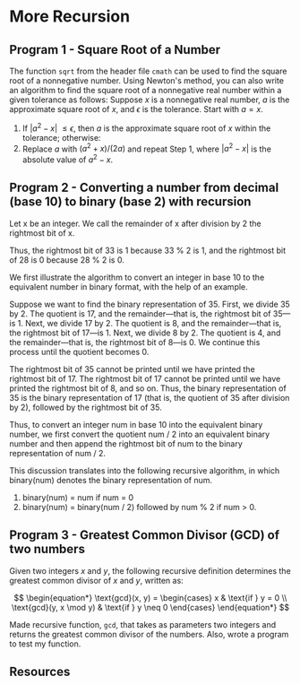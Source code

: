 
# More Recursion


## Program 1 - Square Root of a Number

The function `sqrt` from the header file `cmath` can be used to find the square root of a nonnegative number. Using Newton's method, you can also write an algorithm to find the square root of a nonnegative real number within a given tolerance as follows: Suppose $x$ is a nonnegative real number, $a$ is the approximate square root of $x$, and $\epsilon$ is the tolerance. Start with $a=x$.

1. If |$a^2-x$| $\leq \epsilon$, then $a$ is the approximate square root of $x$ within the tolerance; otherwise:
2. Replace $a$ with $(a^2 +x)/(2a)$ and repeat Step 1, where $|a^2-x|$ is the absolute value of $a^2-x$.

## Program 2 - Converting a number from decimal (base 10) to binary (base 2) with recursion

Let x be an integer. We call the remainder of x after division by 2 the rightmost bit of x.

Thus, the rightmost bit of 33 is 1 because 33 % 2 is 1, and the rightmost bit of 28 is 0 because 28 % 2 is 0.

We first illustrate the algorithm to convert an integer in base 10 to the equivalent number in binary format, with the help of an example.

Suppose we want to find the binary representation of 35. First, we divide 35 by 2. The quotient is 17, and the remainder—that is, the rightmost bit of 35—is 1. Next, we divide 17 by 2. The quotient is 8, and the remainder—that is, the rightmost bit of 17—is 1. Next, we divide 8 by 2. The quotient is 4, and the remainder—that is, the rightmost bit of 8—is 0. We continue this process until the quotient becomes 0.

The rightmost bit of 35 cannot be printed until we have printed the rightmost bit of 17. The rightmost bit of 17 cannot be printed until we have printed the rightmost bit of 8, and so on. Thus, the binary representation of 35 is the binary representation of 17 (that is, the quotient of 35 after division by 2), followed by the rightmost bit of 35.

Thus, to convert an integer num in base 10 into the equivalent binary number, we first convert the quotient num / 2 into an equivalent binary number and then append the rightmost bit of num to the binary representation of num / 2.

This discussion translates into the following recursive algorithm, in which binary(num) denotes the binary representation of num.

1. binary(num) = num if num = 0
2. binary(num) = binary(num / 2) followed by num % 2 if num > 0.

## Program 3 - Greatest Common Divisor (GCD) of two numbers

Given two integers $x$ and $y$, the following recursive definition determines the greatest common divisor of $x$ and $y$, written as:

$$
\begin{equation*}
\text{gcd}(x, y) =
\begin{cases}
x & \text{if } y = 0 \\
\text{gcd}(y, x \mod y) & \text{if } y \neq 0
\end{cases}
\end{equation*}
$$

Made recursive function, `gcd`, that takes as parameters two integers and returns the greatest common divisor of the numbers. Also, wrote a program to test my function.

## Resources

